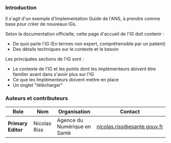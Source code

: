 ### Introduction

Il s'agit d'un exemple d'Implementation Guide de l'ANS, à prendre comme base pour créer de nouveaux IGs. 

Selon la documentation officielle, cette page d'accueil de l'IG doit contenir :
* De quoi parle l'IG (En termes non expert, compréhensible par un patient)
* Des détails techniques sur le contexte et le besoin


Les principales sections de l'IG  sont :
* Le contexte de l'IG et les points dont les implémenteurs doivent être familier avant dans s'avoir plus sur l'IG
* Ce que les Implémenteurs doivent mettre en place
* Un onglet "télécharger"


### Auteurs et contributeurs

| Role  | Nom | Organisation | Contact |
| --- | --- | --- | --- |
| **Primary Editor** | Nicolas Riss | Agence du Numérique en Santé | nicolas.riss@esante.gouv.fr |